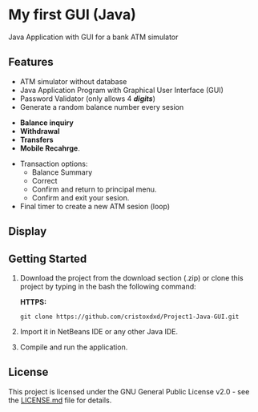 # My first GUI (Java)
Java Application with GUI for a bank ATM simulator

## Features

* ATM simulator without database
* Java Application Program with Graphical User Interface (GUI)
* Password Validator (only allows 4 _**digits**_)
* Generate a random balance number every sesion
- **Balance inquiry**
- **Withdrawal** 
- **Transfers**
- **Mobile Recahrge**.
* Transaction options:
    * Balance Summary
    * Correct
    * Confirm and return to principal menu.
    * Confirm and exit your sesion.
*  Final timer to create a new ATM sesion (loop)

## Display


## Getting Started

1. Download the project from the download section (.zip) or clone this project by typing in the bash the following command:  

    **HTTPS:**  
    ```
    git clone https://github.com/cristoxdxd/Project1-Java-GUI.git
    ```
       
2. Import it in NetBeans IDE or any other Java IDE.
3. Compile and run the application.

## License

This project is licensed under the GNU General Public License v2.0 - see the [LICENSE.md](LICENSE.md) file for details.
